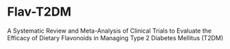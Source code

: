 # Flav-T2DM
A Systematic Review and Meta-Analysis of Clinical Trials to Evaluate the Efficacy of Dietary Flavonoids in Managing Type 2 Diabetes Mellitus (T2DM)
